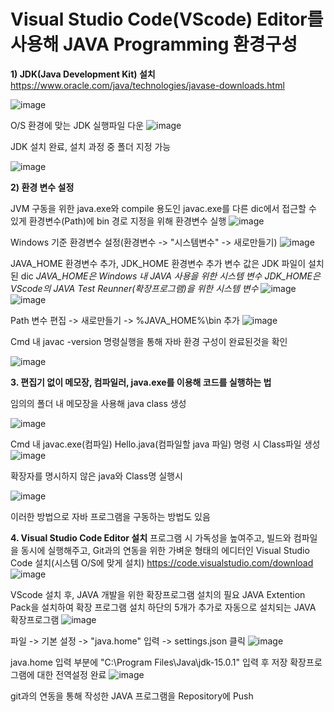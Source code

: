 # Visual Studio Code(VScode) Editor를 사용해 JAVA Programming 환경구성
**1) JDK(Java Development Kit) 설치**
    https://www.oracle.com/java/technologies/javase-downloads.html

![image](https://user-images.githubusercontent.com/76051264/102707691-7ea85280-42e0-11eb-9592-b55a193e66e7.png)
    
   O/S 환경에 맞는 JDK 실행파일 다운
![image](https://user-images.githubusercontent.com/76051264/102707716-bb744980-42e0-11eb-9fa1-b4c9a204bf9f.png)
  
  JDK 설치 완료, 설치 과정 중 폴더 지정 가능
  
![image](https://user-images.githubusercontent.com/76051264/102707790-4b19f800-42e1-11eb-8ad4-3db6aa98a627.png)


**2) 환경 변수 설정**

JVM 구동을 위한 java.exe와 compile 용도인 javac.exe를 다른 dic에서 접근할 수 있게 환경변수(Path)에 bin 경로 지정을 위해 환경변수 실행
![image](https://user-images.githubusercontent.com/76051264/102707820-97653800-42e1-11eb-84be-694db0d0efce.png)

Windows 기준 환경변수 설정(환경변수 -> "시스템변수" -> 새로만들기)
![image](https://user-images.githubusercontent.com/76051264/102707884-368a2f80-42e2-11eb-9b38-770317efe218.png)

JAVA_HOME 환경변수 추가, JDK_HOME 환경변수 추가
변수 값은 JDK 파일이 설치된 dic
_JAVA_HOME은 Windows 내 JAVA 사용을 위한 시스템 변수
JDK_HOME은 VScode의 JAVA Test Reunner(확장프로그램)을 위한 시스템 변수_
![image](https://user-images.githubusercontent.com/76051264/102707906-5ae60c00-42e2-11eb-90c7-1003addb1d59.png)
![image](https://user-images.githubusercontent.com/76051264/102707914-718c6300-42e2-11eb-8d84-b728339fc5af.png)

Path 변수 편집 -> 새로만들기 -> %JAVA_HOME%\bin 추가
![image](https://user-images.githubusercontent.com/76051264/102708009-1c048600-42e3-11eb-863b-2a65bb968668.png)

Cmd 내 javac -version 명령실행을 통해 자바 환경 구성이 완료된것을 확인

![image](https://user-images.githubusercontent.com/76051264/102708049-6b4ab680-42e3-11eb-81c4-1b8303bd9a3f.png)

**3. 편집기 없이 메모장, 컴파일러, java.exe를 이용해 코드를 실행하는 법**

임의의 폴더 내 메모장을 사용해 java class 생성

![image](https://user-images.githubusercontent.com/76051264/102708173-47d43b80-42e4-11eb-874e-3c4e39520fca.png)

Cmd 내 javac.exe(컴파일) Hello.java(컴파일할 java 파일) 명령 시 Class파일 생성
![image](https://user-images.githubusercontent.com/76051264/102708211-a7324b80-42e4-11eb-8347-af0c8c2bc682.png)

확장자를 명시하지 않은 java와 Class명 실행시

![image](https://user-images.githubusercontent.com/76051264/102708242-e3fe4280-42e4-11eb-95db-2ea6147c6046.png)

이러한 방법으로 자바 프로그램을 구동하는 방법도 있음

**4. Visual Studio Code Editor 설치**
프로그램 시 가독성을 높여주고, 빌드와 컴파일을 동시에 실행해주고, Git과의 연동을 위한 가벼운 형태의 에디터인 Visual Studio Code 설치(시스템 O/S에 맞게 설치)
https://code.visualstudio.com/download
![image](https://user-images.githubusercontent.com/76051264/102708310-65ee6b80-42e5-11eb-9740-ee87bedfb6fb.png)

VScode 설치 후, JAVA 개발을 위한 확장프로그램 설치의  필요
JAVA Extention Pack을 설치하여 확장 프로그램 설치
하단의 5개가 추가로 자동으로 설치되는 JAVA 확장프로그램
![image](https://user-images.githubusercontent.com/76051264/102708668-8ddece80-42e7-11eb-81c5-5ebd7ed82c5b.png)

파일 -> 기본 설정 -> "java.home" 입력 -> settings.json 클릭
![image](https://user-images.githubusercontent.com/76051264/102708406-46a40e00-42e6-11eb-8555-d22f463c80b8.png)

java.home 입력 부분에 "C:\\Program Files\\Java\\jdk-15.0.1" 입력 후 저장
확장프로그램에 대한 전역설정 완료
![image](https://user-images.githubusercontent.com/76051264/102708460-a26e9700-42e6-11eb-84ab-412d757c6951.png)

git과의 연동을 통해 작성한 JAVA 프로그램을 Repository에 Push
